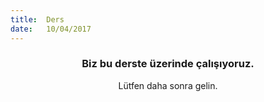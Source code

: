 ```yaml
---
title:  Ders
date:   10/04/2017
---
```


### <center>Biz bu derste üzerinde çalışıyoruz.</center>
<center>Lütfen daha sonra gelin.</center>